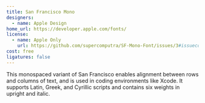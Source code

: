 ```yaml
---
title: San Francisco Mono
designers:
  - name: Apple Design
home_url: https://developer.apple.com/fonts/
license:
  - name: Apple Only
    url: https://github.com/supercomputra/SF-Mono-Font/issues/3#issuecomment-529811872
cost: free
ligatures: false
---
```


This monospaced variant of San Francisco enables alignment between rows and columns of text, and is used in coding environments like Xcode. It supports Latin, Greek, and Cyrillic scripts and contains six weights in upright and italic.
